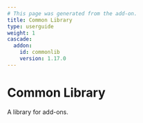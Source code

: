 ```yaml
---
# This page was generated from the add-on.
title: Common Library
type: userguide
weight: 1
cascade:
  addon:
    id: commonlib
    version: 1.17.0
---
```


# Common Library

A library for add-ons.

